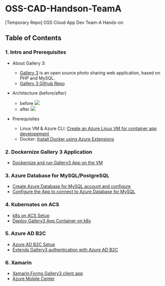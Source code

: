 # OSS-CAD-Handson-TeamA
[Temporary Repo] OSS Cloud App Dev Team-A Hands-on

## Table of Contents
### 1. Intro and Prerequisites
- About Gallery 3:
  - [Gallery 3](http://galleryproject.org/) is an open source photo sharing web application, based on PHP and MySQL.
  - [Gallery 3 Github Repo](https://github.com/gallery/gallery3)
- Architecture (before/after)
  - before
  ![](module1/img/arch_before.png)
  - after
  ![](module1/img/arch_after.png)

- Prerequisites
  - Linux VM & Azure CLI: [Create an Azure Linux VM for container app developement](module1/deploy-linuxvm.md)
  - Docker: [Install Docker using Azure Extensions](module1/azdockerinstall.md)

### 2. Dockernize Gallery 3 Application
- [Dockernize and run Gallery3 App on the VM](https://github.com/rioriost/kd_gallery3/)

### 3. Azure Database for MySQL/PostgreSQL
- [Create Azure Database for MySQL account and configure](module3/setup-azdb4mysql.md)
- [Configure the App to connect to Azure Database for MySQL](module3/configure-app-for-azdb4mysql.md)

### 4. Kubernates on ACS
- [k8s on ACS Setup](module4/setup-k8s.md)
- [Deploy Gallery3 App Container on k8s](module4/deploy-app-to-k8s.md)

### 5. Azure AD B2C
- [Azure AD B2C Setup](module5/azadb2c-setup.md)
- [Extends Gallery3 authentication with Azure AD B2C](https://github.com/yokawasa/gallery3-openid-azureadb2c-module)

### 6. Xamarin 
- [Xamarin.Forms Gallery3 client app](module6/xamarin-Forms-client-app.md)
- [Azure Mobile Center](module6/mobile-center.md)



 
 

